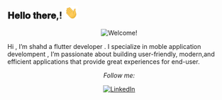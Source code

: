 <h2> 𝐇𝐞𝐥𝐥𝐨 𝐭𝐡𝐞𝐫𝐞,! <img src="https://github.com/ABSphreak/ABSphreak/blob/master/gifs/Hi.gif" width="30px"></h2>

<div align="center" width="50">

<img src="https://i.imgur.com/dTYwdG1.gif" alt="Welcome!" width="300"/>

</div>

Hi , I’m shahd a flutter developer . I specialize in moble application develompent ,
I’m passionate about building user-friendly, modern,and efficient applications that provide great experiences for end-user.


<div align="center">


<i>Follow me:</i><br>

<a href="https://www.linkedin.com/in/absphreak" target="_blank"><img src="https://img.shields.io/badge/LinkedIn-%230077B5.svg?&style=flat-square&logo=linkedin&logoColor=white" alt="LinkedIn"></a>

</div>


